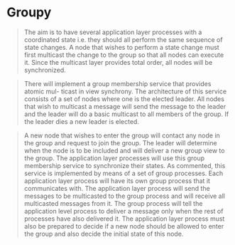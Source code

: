 # Groupy #
>The aim is to have several application layer
processes with a coordinated state i.e. they should all perform the same
sequence of state changes. A node that wishes to perform a state change
must first multicast the change to the group so that all nodes can execute it.
Since the multicast layer provides total order, all nodes will be synchronized.

>There will implement a group membership service that provides atomic mul-
ticast in view synchrony. The architecture of this service consists of a set
of nodes where one is the elected leader. All nodes that wish to multicast a
message will send the message to the leader and the leader will do a basic
multicast to all members of the group. If the leader dies a new leader is
elected.

>A new node that wishes to enter the group will contact any node in the
group and request to join the group. The leader will determine when the
node is to be included and will deliver a new group view to the group.
The application layer processes will use this group membership service
to synchronize their states. As commented, this service is implemented by
means of a set of group processes. Each application layer process will have
its own group process that it communicates with. The application layer
process will send the messages to be multicasted to the group process and
will receive all multicasted messages from it. The group process will tell the
application level process to deliver a message only when the rest of processes
have also delivered it. The application layer process must also be prepared
to decide if a new node should be allowed to enter the group and also decide
the initial state of this node.

